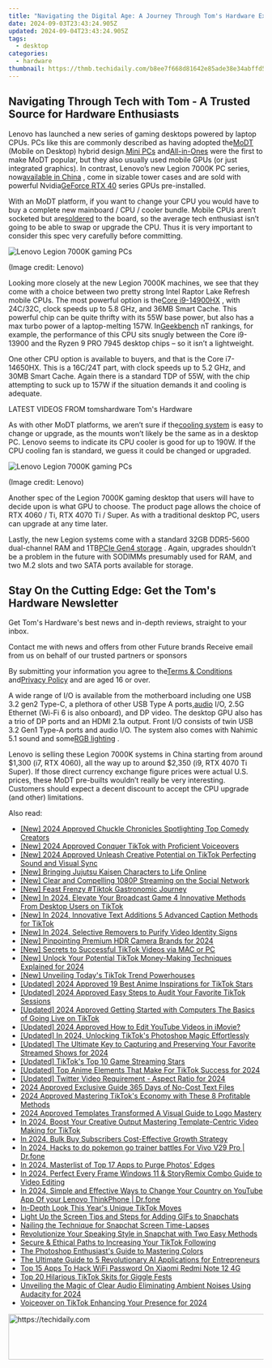 ```yaml
---
title: "Navigating the Digital Age: A Journey Through Tom's Hardware Expertise"
date: 2024-09-03T23:43:24.905Z
updated: 2024-09-04T23:43:24.905Z
tags:
  - desktop
categories:
  - hardware
thumbnail: https://thmb.techidaily.com/b8ee7f668d81642e85ade38e34abffd540ab85d6f715874a1c53fa95c5d6dc9a.png
---
```


## Navigating Through Tech with Tom - A Trusted Source for Hardware Enthusiasts

Lenovo has launched a new series of gaming desktops powered by laptop CPUs. PCs like this are commonly described as having adopted the[MoDT](https://www.tomshardware.com/news/intel-raptor-lake-mobile-chips-get-soldered-to-micro-atx-motherboards) (Mobile on Desktop) hybrid design.[Mini PCs](https://www.tomshardware.com/desktops/mini-pcs/minisforum-atomman-g7-pt-touted-as-worlds-first-amd-advantage-mini-pc-packs-an-amd-r9-7945hx-and-rx-7600m-xt) and[All-in-Ones](https://www.tomshardware.com/tag/all-in-one-pcs) were the first to make MoDT popular, but they also usually used mobile GPUs (or just integrated graphics). In contrast, Lenovo’s new Legion 7000K PC series, now[available in China](https://shop-links.co/link/?exclusive=1&publisher_slug=itechdaily19598&url=https%3A%2F%2Fitem.lenovo.com.cn%2Fproduct%2F1037096.html) , come in sizable tower cases and are sold with powerful Nvidia[GeForce RTX 40](https://www.tomshardware.com/features/nvidia-ada-lovelace-and-geforce-rtx-40-series-everything-we-know) series GPUs pre-installed.

 With an MoDT platform, if you want to change your CPU you would have to buy a complete new mainboard / CPU / cooler bundle. Mobile CPUs aren’t socketed but are[soldered](https://www.tomshardware.com/best-picks/best-soldering-irons) to the board, so the average tech enthusiast isn’t going to be able to swap or upgrade the CPU. Thus it is very important to consider this spec very carefully before committing.

![Lenovo Legion 7000K gaming PCs](https://cdn.mos.cms.futurecdn.net/KiWmBjf3WBxdHs7uNFYu2U-320-80.jpg)

 (Image credit: Lenovo)

 Looking more closely at the new Legion 7000K machines, we see that they come with a choice between two pretty strong Intel Raptor Lake Refresh mobile CPUs. The most powerful option is the[Core i9-14900HX](https://www.tomshardware.com/pc-components/cpus/intel-unleashes-14th-gen-raptor-lake-refresh-hx-series-laptops-cpus-refreshed-chips-with-up-to-24-cores-58-ghz-boost-clock-and-192gb-ddr5-support) , with 24C/32C, clock speeds up to 5.8 GHz, and 36MB Smart Cache. This powerful chip can be quite thrifty with its 55W base power, but also has a max turbo power of a laptop-melting 157W. In[Geekbench](https://browser.geekbench.com/processor-benchmarks) nT rankings, for example, the performance of this CPU sits snugly between the Core i9-13900 and the Ryzen 9 PRO 7945 desktop chips – so it isn’t a lightweight.

 One other CPU option is available to buyers, and that is the Core i7-14650HX. This is a 16C/24T part, with clock speeds up to 5.2 GHz, and 30MB Smart Cache. Again there is a standard TDP of 55W, with the chip attempting to suck up to 157W if the situation demands it and cooling is adequate.

 LATEST VIDEOS FROM tomshardware Tom's Hardware

 As with other MoDT platforms, we aren’t sure if the[cooling system](https://www.tomshardware.com/reviews/best-cpu-coolers,4181.html) is easy to change or upgrade, as the mounts won’t likely be the same as in a desktop PC. Lenovo seems to indicate its CPU cooler is good for up to 190W. If the CPU cooling fan is standard, we guess it could be changed or upgraded.

![Lenovo Legion 7000K gaming PCs](https://cdn.mos.cms.futurecdn.net/KHmtZBvJU6LcChAReYSDBU-320-80.jpg)

 (Image credit: Lenovo)

 Another spec of the Legion 7000K gaming desktop that users will have to decide upon is what GPU to choose. The product page allows the choice of RTX 4060 / Ti, RTX 4070 Ti / Super. As with a traditional desktop PC, users can upgrade at any time later.

 Lastly, the new Legion systems come with a standard 32GB DDR5-5600 dual-channel RAM and 1TB[PCIe Gen4 storage](https://www.tomshardware.com/reviews/best-ssds,3891.html) . Again, upgrades shouldn’t be a problem in the future with SODIMMs presumably used for RAM, and two M.2 slots and two SATA ports available for storage.

## Stay On the Cutting Edge: Get the Tom's Hardware Newsletter

 Get Tom's Hardware's best news and in-depth reviews, straight to your inbox.

 Contact me with news and offers from other Future brands  Receive email from us on behalf of our trusted partners or sponsors

 By submitting your information you agree to the[Terms & Conditions](https://futureplc.com/terms-conditions/) and[Privacy Policy](https://futureplc.com/privacy-policy/) and are aged 16 or over.

 A wide range of I/O is available from the motherboard including one USB 3.2 gen2 Type-C, a plethora of other USB Type A ports,[audio](https://www.tomshardware.com/tag/audio) I/O, 2.5G Ethernet (Wi-Fi 6 is also onboard), and DP video. The desktop GPU also has a trio of DP ports and an HDMI 2.1a output. Front I/O consists of twin USB 3.2 Gen1 Type-A ports and audio I/O. The system also comes with Nahimic 5.1 sound and some[RGB lighting](https://www.tomshardware.com/news/windows-11-rgb-controls-native) .

 Lenovo is selling these Legion 7000K systems in China starting from around $1,300 (i7, RTX 4060), all the way up to around $2,350 (i9, RTX 4070 Ti Super). If those direct currency exchange figure prices were actual U.S. prices, these MoDT pre-builts wouldn’t really be very interesting. Customers should expect a decent discount to accept the CPU upgrade (and other) limitations.

<ins class="adsbygoogle"
     style="display:block"
     data-ad-format="autorelaxed"
     data-ad-client="ca-pub-7571918770474297"
     data-ad-slot="1223367746"></ins>



<ins class="adsbygoogle"
     style="display:block"
     data-ad-client="ca-pub-7571918770474297"
     data-ad-slot="8358498916"
     data-ad-format="auto"
     data-full-width-responsive="true"></ins>

<span class="atpl-alsoreadstyle">Also read:</span>
<div><ul>
<li><a href="https://tiktok-video-files.techidaily.com/new-2024-approved-chuckle-chronicles-spotlighting-top-comedy-creators/"><u>[New] 2024 Approved  Chuckle Chronicles  Spotlighting Top Comedy Creators</u></a></li>
<li><a href="https://tiktok-video-files.techidaily.com/new-2024-approved-conquer-tiktok-with-proficient-voiceovers/"><u>[New] 2024 Approved  Conquer TikTok with Proficient Voiceovers</u></a></li>
<li><a href="https://tiktok-video-files.techidaily.com/new-2024-approved-unleash-creative-potential-on-tiktok-perfecting-sound-and-visual-sync/"><u>[New] 2024 Approved  Unleash Creative Potential on TikTok  Perfecting Sound and Visual Sync</u></a></li>
<li><a href="https://tiktok-video-files.techidaily.com/new-bringing-jujutsu-kaisen-characters-to-life-online/"><u>[New] Bringing Jujutsu Kaisen Characters to Life Online</u></a></li>
<li><a href="https://facebook-clips.techidaily.com/new-clear-and-compelling-1080p-streaming-on-the-social-network/"><u>[New] Clear and Compelling 1080P Streaming on the Social Network</u></a></li>
<li><a href="https://tiktok-video-files.techidaily.com/new-feast-frenzy-tiktok-gastronomic-journey/"><u>[New] Feast Frenzy  #Tiktok Gastronomic Journey</u></a></li>
<li><a href="https://tiktok-video-files.techidaily.com/new-in-2024-elevate-your-broadcast-game-4-innovative-methods-from-desktop-users-on-tiktok/"><u>[New] In 2024, Elevate Your Broadcast Game  4 Innovative Methods From Desktop Users on TikTok</u></a></li>
<li><a href="https://tiktok-video-files.techidaily.com/new-in-2024-innovative-text-additions-5-advanced-caption-methods-for-tiktok/"><u>[New] In 2024, Innovative Text Additions  5 Advanced Caption Methods for TikTok</u></a></li>
<li><a href="https://tiktok-video-files.techidaily.com/new-in-2024-selective-removers-to-purify-video-identity-signs/"><u>[New] In 2024, Selective Removers to Purify Video Identity Signs</u></a></li>
<li><a href="https://article-tips.techidaily.com/new-pinpointing-premium-hdr-camera-brands-for-2024/"><u>[New] Pinpointing Premium HDR Camera Brands for 2024</u></a></li>
<li><a href="https://tiktok-video-files.techidaily.com/new-secrets-to-successful-tiktok-videos-via-mac-or-pc/"><u>[New] Secrets to Successful TikTok Videos via MAC or PC</u></a></li>
<li><a href="https://tiktok-video-files.techidaily.com/new-unlock-your-potential-tiktok-money-making-techniques-explained-for-2024/"><u>[New] Unlock Your Potential  TikTok Money-Making Techniques Explained for 2024</u></a></li>
<li><a href="https://tiktok-video-files.techidaily.com/new-unveiling-todays-tiktok-trend-powerhouses/"><u>[New] Unveiling Today's TikTok Trend Powerhouses</u></a></li>
<li><a href="https://tiktok-video-files.techidaily.com/updated-2024-approved-19-best-anime-inspirations-for-tiktok-stars/"><u>[Updated] 2024 Approved  19 Best Anime Inspirations for TikTok Stars</u></a></li>
<li><a href="https://tiktok-video-files.techidaily.com/updated-2024-approved-easy-steps-to-audit-your-favorite-tiktok-sessions/"><u>[Updated] 2024 Approved  Easy Steps to Audit Your Favorite TikTok Sessions</u></a></li>
<li><a href="https://tiktok-video-files.techidaily.com/updated-2024-approved-getting-started-with-computers-the-basics-of-going-live-on-tiktok/"><u>[Updated] 2024 Approved  Getting Started with Computers  The Basics of Going Live on TikTok</u></a></li>
<li><a href="https://facebook-video-share.techidaily.com/updated-2024-approved-how-to-edit-youtube-videos-in-imovie/"><u>[Updated] 2024 Approved  How to Edit YouTube Videos in iMovie?</u></a></li>
<li><a href="https://tiktok-video-files.techidaily.com/updated-in-2024-unlocking-tiktoks-photoshop-magic-effortlessly/"><u>[Updated] In 2024, Unlocking TikTok's Photoshop Magic Effortlessly</u></a></li>
<li><a href="https://video-screen-grab.techidaily.com/updated-the-ultimate-key-to-capturing-and-preserving-your-favorite-streamed-shows-for-2024/"><u>[Updated] The Ultimate Key to Capturing and Preserving Your Favorite Streamed Shows for 2024</u></a></li>
<li><a href="https://tiktok-video-files.techidaily.com/updated-tiktoks-top-10-game-streaming-stars/"><u>[Updated] TikTok's Top 10 Game Streaming Stars</u></a></li>
<li><a href="https://tiktok-video-files.techidaily.com/updated-top-anime-elements-that-make-for-tiktok-success-for-2024/"><u>[Updated] Top Anime Elements That Make For TikTok Success for 2024</u></a></li>
<li><a href="https://twitter-videos.techidaily.com/updated-twitter-video-requirement-aspect-ratio-for-2024/"><u>[Updated] Twitter Video Requirement - Aspect Ratio for 2024</u></a></li>
<li><a href="https://some-techniques.techidaily.com/2024-approved-exclusive-guide-365-days-of-no-cost-text-files/"><u>2024 Approved  Exclusive Guide  365 Days of No-Cost Text Files</u></a></li>
<li><a href="https://tiktok-video-files.techidaily.com/2024-approved-mastering-tiktoks-economy-with-these-8-profitable-methods/"><u>2024 Approved  Mastering TikTok's Economy with These 8 Profitable Methods</u></a></li>
<li><a href="https://youtube-web.techidaily.com/approved-templates-transformed-a-visual-guide-to-logo-mastery/"><u>2024 Approved  Templates Transformed  A Visual Guide to Logo Mastery</u></a></li>
<li><a href="https://tiktok-video-files.techidaily.com/in-2024-boost-your-creative-output-mastering-template-centric-video-making-for-tiktok/"><u>In 2024, Boost Your Creative Output  Mastering Template-Centric Video Making for TikTok</u></a></li>
<li><a href="https://youtube-videos.techidaily.com/in-2024-bulk-buy-subscribers-cost-effective-growth-strategy/"><u>In 2024, Bulk Buy Subscribers  Cost-Effective Growth Strategy</u></a></li>
<li><a href="https://change-location.techidaily.com/in-2024-hacks-to-do-pokemon-go-trainer-battles-for-vivo-v29-pro-drfone-by-drfone-virtual-android/"><u>In 2024, Hacks to do pokemon go trainer battles For Vivo V29 Pro | Dr.fone</u></a></li>
<li><a href="https://extra-approaches.techidaily.com/in-2024-masterlist-of-top-17-apps-to-purge-photos-edges/"><u>In 2024, Masterlist of Top 17 Apps to Purge Photos' Edges</u></a></li>
<li><a href="https://extra-approaches.techidaily.com/in-2024-perfect-every-frame-windows-11-and-storyremix-combo-guide-to-video-editing/"><u>In 2024, Perfect Every Frame  Windows 11 & StoryRemix Combo Guide to Video Editing</u></a></li>
<li><a href="https://location-social.techidaily.com/in-2024-simple-and-effective-ways-to-change-your-country-on-youtube-app-of-your-lenovo-thinkphone-drfone-by-drfone-virtual-android/"><u>In 2024, Simple and Effective Ways to Change Your Country on YouTube App Of your Lenovo ThinkPhone | Dr.fone</u></a></li>
<li><a href="https://tiktok-video-files.techidaily.com/in-depth-look-this-years-unique-tiktok-moves/"><u>In-Depth Look  This Year's Unique TikTok Moves</u></a></li>
<li><a href="https://tiktok-video-files.techidaily.com/light-up-the-screen-tips-and-steps-for-adding-gifs-to-snapchats/"><u>Light Up the Screen  Tips and Steps for Adding GIFs to Snapchats</u></a></li>
<li><a href="https://tiktok-video-files.techidaily.com/nailing-the-technique-for-snapchat-screen-time-lapses/"><u>Nailing the Technique for Snapchat Screen Time-Lapses</u></a></li>
<li><a href="https://tiktok-video-files.techidaily.com/revolutionize-your-speaking-style-in-snapchat-with-two-easy-methods/"><u>Revolutionize Your Speaking Style in Snapchat with Two Easy Methods</u></a></li>
<li><a href="https://tiktok-video-files.techidaily.com/secure-and-ethical-paths-to-increasing-your-tiktok-following/"><u>Secure & Ethical Paths to Increasing Your TikTok Following</u></a></li>
<li><a href="https://extra-resources.techidaily.com/the-photoshop-enthusiasts-guide-to-mastering-colors/"><u>The Photoshop Enthusiast's Guide to Mastering Colors</u></a></li>
<li><a href="https://tech-revival.techidaily.com/the-ultimate-guide-to-5-revolutionary-ai-applications-for-entrepreneurs/"><u>The Ultimate Guide to 5 Revolutionary AI Applications for Entrepreneurs</u></a></li>
<li><a href="https://unlock-android.techidaily.com/top-15-apps-to-hack-wifi-password-on-xiaomi-redmi-note-12-4g-by-drfone-android/"><u>Top 15 Apps To Hack WiFi Password On Xiaomi Redmi Note 12 4G</u></a></li>
<li><a href="https://tiktok-video-files.techidaily.com/top-20-hilarious-tiktok-skits-for-giggle-fests/"><u>Top 20 Hilarious TikTok Skits for Giggle Fests</u></a></li>
<li><a href="https://tiktok-video-files.techidaily.com/unveiling-the-magic-of-clear-audio-eliminating-ambient-noises-using-audacity-for-2024/"><u>Unveiling the Magic of Clear Audio  Eliminating Ambient Noises Using Audacity for 2024</u></a></li>
<li><a href="https://tiktok-video-files.techidaily.com/voiceover-on-tiktok-enhancing-your-presence-for-2024/"><u>Voiceover on TikTok  Enhancing Your Presence for 2024</u></a></li>
</ul></div>

<!-- affiliate ads begin -->
<a href="https://appsumo.8odi.net/c/5597632/2037346/7443" target="_top" id="2037346">
  <img src="//a.impactradius-go.com/display-ad/7443-2037346" border="0" alt="https://techidaily.com" width="728" height="90"/>
</a>
<img height="0" width="0" src="https://appsumo.8odi.net/i/5597632/2037346/7443" style="position:absolute;visibility:hidden;" border="0" />
<!-- affiliate ads end -->